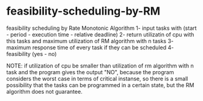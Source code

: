 # feasibility-scheduling-by-RM
feasibility scheduling by Rate Monotonic Algorithm
1- input tasks with (start - period - execution time - relative deadline)
2- return utilizatin of cpu with this tasks and maximum utilization of RM algorithm with n tasks
3- maximum response time of every task if they can be scheduled
4- feasibility (yes - no)

NOTE: if utilization of cpu be smaller than utilization of rm algorithm with n task  and the program gives the output "NO", because the program considers the worst case in terms of critical instanse, so there is a small possibility that the tasks can be programmed in a certain state, but the RM algorithm does not guarantee.
